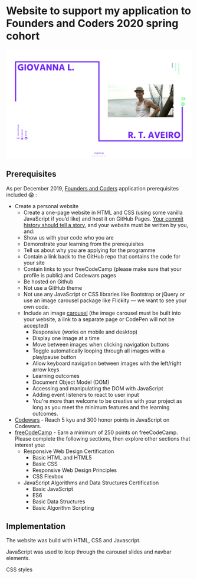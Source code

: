# Website to support my application to Founders and Coders 2020 spring cohort

![Website screenshot - desktop](./images/website-screenshot.png)
 
## Prerequisites
As per December 2019, [Founders and Coders](https://www.foundersandcoders.com) application prerequisites included :scream: :

* Create a personal website
    * Create a one-page website in HTML and CSS (using some vanilla JavaScript if you’d like) and host it on GitHub Pages. [Your commit history should tell a story](https://www.mokacoding.com/blog/your-git-log-should-tell-a-story/), and your website must be written by you, and:
    * Show us with your code who you are
    * Demonstrate your learning from the prerequisites
    * Tell us about why you are applying for the programme
    * Contain a link back to the GitHub repo that contains the code for your site
    * Contain links to your freeCodeCamp (please make sure that your profile is public) and Codewars pages
    * Be hosted on Github
    * Not use a GitHub theme
    * Not use any JavaScript or CSS libraries like Bootstrap or jQuery or use an image carousel package like Flickity ⁠— we want to see your own code.
    * Include an image [carousel](https://github.com/foundersandcoders/master-reference/blob/master/coursebook/prerequisites/image-carousel.md) (the image carousel must be built into your website, a link to a separate page or CodePen will not be accepted)
        * Responsive (works on mobile and desktop)
        * Display one image at a time
        * Move between images when clicking navigation buttons
        * Toggle automatically looping through all images with a play/pause button
        * Allow keyboard navigation between images with the left/right arrow keys
        * Learning outcomes
        * Document Object Model (DOM)
        * Accessing and manipulating the DOM with JavaScript
        * Adding event listeners to react to user input
        * You're more than welcome to be creative with your project as long as you meet the minimum features and the learning outcomes.
* [Codewars](https://www.codewars.com) - Reach 5 kyu and 300 honor points in JavaScript on Codewars.
* [freeCodeCamp](https://www.freecodecamp.org) - Earn a minimum of 250 points on freeCodeCamp. Please complete the following sections, then explore other sections that interest you:
    * Responsive Web Design Certification
        * Basic HTML and HTML5
        * Basic CSS
        * Responsive Web Design Principles
        * CSS Flexbox
    * JavaScript Algorithms and Data Structures Certification
        * Basic JavaScript
        * ES6
        * Basic Data Structures
        * Basic Algorithm Scripting

## Implementation 

The website was build with HTML, CSS and Javascript. 

JavaScript was used to loop through the carousel slides and navbar elements. 

CSS styles  